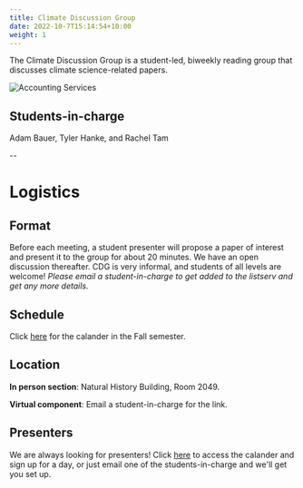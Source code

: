 ```yaml
---
title: Climate Discussion Group
date: 2022-10-7T15:14:54+10:00
weight: 1
---
```


The Climate Discussion Group is a student-led, biweekly reading group that discusses climate science-related papers.

![Accounting Services](/images/austin-distel-nGc5RT2HmF0-unsplash.jpg)

## Students-in-charge
Adam Bauer, Tyler Hanke, and Rachel Tam

--
# Logistics
## Format
Before each meeting, a student presenter will propose a paper of interest and present it to the group for about 20 minutes. We have an open discussion thereafter. CDG is very informal, and students of all levels are welcome! *Please email a student-in-charge to get added to the listserv and get any more details.*

## Schedule
Click [here](https://docs.google.com/spreadsheets/d/1353SS65g51Cg05U6peOKijjNJpQbzkKkP-r1O4A09ms/edit#gid=0) for the calander in the Fall semester.

## Location
**In person section**: Natural History Building, Room 2049. 

**Virtual component**: Email a student-in-charge for the link.

## Presenters
We are always looking for presenters! Click [here](https://docs.google.com/spreadsheets/d/1353SS65g51Cg05U6peOKijjNJpQbzkKkP-r1O4A09ms/edit#gid=0) to access the calander and sign up for a day, or just email one of the students-in-charge and we'll get you set up.